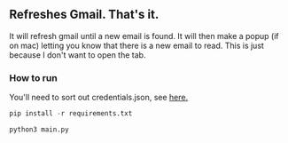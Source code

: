 ## Refreshes Gmail. That's it.

It will refresh gmail until a new email is found. It will then make a popup (if on mac) letting you know that there is a new email to read. This is just because I don't want to open the tab.

### How to run
You'll need to sort out credentials.json, see [here.](https://developers.google.com/gmail/api/quickstart/python)
```python
pip install -r requirements.txt
```

```python
python3 main.py
```
